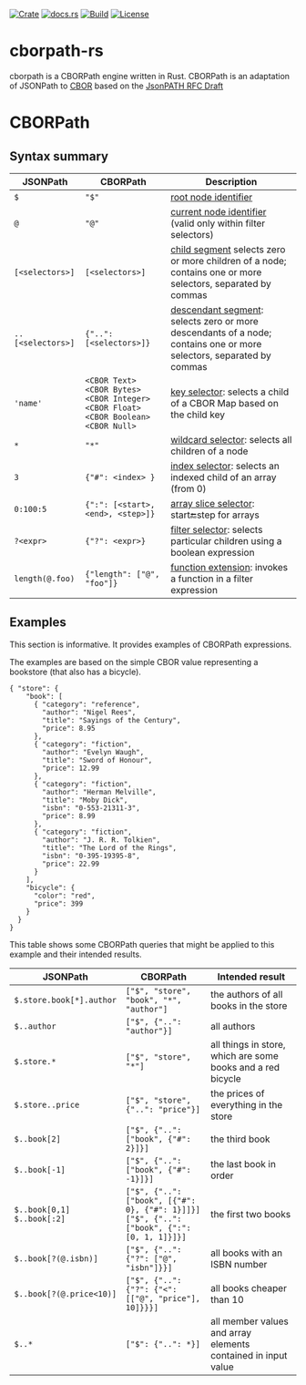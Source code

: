 [![Crate](https://img.shields.io/crates/v/cborpath.svg)](https://crates.io/crates/cborpath)
[![docs.rs](https://docs.rs/cborpath/badge.svg)](https://docs.rs/cborpath)
[![Build](https://github.com/dahomey-technologies/cborpath-rs/actions/workflows/compile_and_test.yml/badge.svg)](https://github.com/dahomey-technologies/cborpath-rs/actions/workflows/compile_and_test.yml)
[![License](https://img.shields.io/badge/license-MIT-blue.svg)](LICENSE)

# cborpath-rs
cborpath is a CBORPath engine written in Rust.
CBORPath is an adaptation of JSONPath to [CBOR](https://www.rfc-editor.org/rfc/rfc8949.html) based on the [JsonPATH RFC Draft](https://www.ietf.org/archive/id/draft-ietf-jsonpath-base-09.html)

# CBORPath
## Syntax summary

| JSONPath            | CBORPath                | Description                                                                                                             |
|---------------------|-------------------------|-------------------------------------------------------------------------------------------------------------------------|
| `$`                 | `"$"`                   | [root node identifier](#root-identifier)                                                                                |
| `@`                 | `"@"`                   | [current node identifier](#filter-selector) (valid only within filter selectors)                                        |
| `[<selectors>]`     | `[<selectors>]`         | [child segment](#child-segment) selects zero or more children of a node; contains one or more selectors, separated by commas |
| `..[<selectors>]`   | `{"..": [<selectors>]}` | [descendant segment](#descendant-segment): selects zero or more descendants of a node; contains one or more selectors, separated by commas |
| `'name'`            | `<CBOR Text>`<br>`<CBOR Bytes>`<br>`<CBOR Integer>`<br>`<CBOR Float>`<br>`<CBOR Boolean>`<br>`<CBOR Null>` | [key selector](#key-selector): selects a child of a CBOR Map based on the child key |
| `*`                 | `"*"`                   | [wildcard selector](#key-selector): selects all children of a node                                                      |
| `3`                 | `{"#": <index> }`       | [index selector](#index-selector): selects an indexed child of an array (from 0)                                        |
| `0:100:5`           | `{":": [<start>, <end>, <step>]}` | [array slice selector](#slice): start:end:step for arrays                                                     |
| `?<expr>`           | `{"?": <expr>}`         | [filter selector](#filter-selector): selects particular children using a boolean expression                             |
| `length(@.foo)`     | `{"length": ["@", "foo"]}` | [function extension](#fnex): invokes a function in a filter expression                                               |

## Examples

This section is informative. It provides examples of CBORPath expressions.

The examples are based on the simple CBOR value representing a bookstore (that also has a bicycle).

~~~~cbor
{ "store": {
    "book": [
      { "category": "reference",
        "author": "Nigel Rees",
        "title": "Sayings of the Century",
        "price": 8.95
      },
      { "category": "fiction",
        "author": "Evelyn Waugh",
        "title": "Sword of Honour",
        "price": 12.99
      },
      { "category": "fiction",
        "author": "Herman Melville",
        "title": "Moby Dick",
        "isbn": "0-553-21311-3",
        "price": 8.99
      },
      { "category": "fiction",
        "author": "J. R. R. Tolkien",
        "title": "The Lord of the Rings",
        "isbn": "0-395-19395-8",
        "price": 22.99
      }
    ],
    "bicycle": {
      "color": "red",
      "price": 399
    }
  }
}
~~~~

This table shows some CBORPath queries that might be applied to this example and their intended results.

| JSONPath                        | CBORPath                       | Intended result                                                                     |
|---------------------------------|------------------------------------------------------|---------------------------------------------------------------|
| `$.store.book[*].author`        | `["$", "store", "book", "*", "author"]`              | the authors of all books in the store                         |
| `$..author`                     | `["$", {"..": "author"}]`                            | all authors                                                   |
| `$.store.*`                     | `["$", "store", "*"]`                                | all things in store, which are some books and a red bicycle   |
| `$.store..price`                | `["$", "store", {"..": "price"}]`                    | the prices of everything in the store                         |
| `$..book[2]`                    | `["$", {"..": ["book", {"#": 2}]}]`                  | the third book                                                |
| `$..book[-1]`                   | `["$", {"..": ["book", {"#": -1}]}]`                 | the last book in order                                        |
| `$..book[0,1]`<br>`$..book[:2]` | `["$", {"..": ["book", [{"#": 0}, {"#": 1}]]}]`<br>`["$", {"..": ["book", {":": [0, 1, 1]}]}]` | the first two books |
| `$..book[?(@.isbn)]`            | `["$", {"..": {"?": ["@", "isbn"]}}]`                | all books with an ISBN number                                 |
| `$..book[?(@.price<10)]`        | `["$", {"..": {"?": {"<": [["@", "price"], 10]}}}]`  | all books cheaper than 10                                     |
| `$..*`                          | `["$": {"..": *}]`                                   | all member values and array elements contained in input value |
